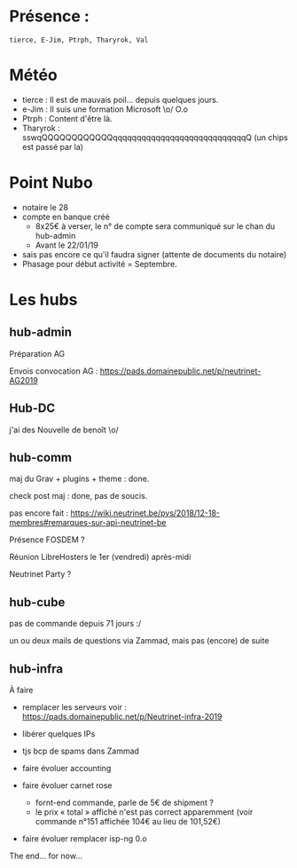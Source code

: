<!-- TITLE: 01 15 -->
<!-- SUBTITLE: A quick summary of 01 15 -->


# Présence : 
    tierce, E-Jim, Ptrph, Tharyrok, Val
    

# Météo
* tierce :  Il est de mauvais poil... depuis quelques jours. 
* e-Jim :  Il suis une formation Microsoft \o/ O.o
* Ptrph : Content d'être là.
* Tharyrok : sswqQQQQQQQQQQQQqqqqqqqqqqqqqqqqqqqqqqqqqqqqQ (un chips est passé par la) 

# Point Nubo
* notaire le 28
* compte en banque créé
  * 8x25€ à verser, le n° de compte sera communiqué sur le chan du hub-admin
  * Avant le 22/01/19
* sais pas encore ce qu'il faudra signer (attente de documents du notaire)
* Phasage pour début activité = Septembre. 

# Les hubs

## hub-admin

Préparation AG

Envois convocation AG : https://pads.domainepublic.net/p/neutrinet-AG2019


## Hub-DC

j'ai des Nouvelle de benoît \o/

## hub-comm

maj du Grav + plugins + theme : done.

check post maj : done, pas de soucis.

pas encore fait : https://wiki.neutrinet.be/pvs/2018/12-18-membres#remarques-sur-api-neutrinet-be

Présence FOSDEM ?

Réunion LibreHosters le 1er (vendredi) après-midi

Neutrinet Party ?


## hub-cube

pas de commande depuis 71 jours :/

un ou deux mails de questions via Zammad, mais pas (encore) de suite


## hub-infra

À faire

* remplacer les serveurs voir : https://pads.domainepublic.net/p/Neutrinet-infra-2019
* libérer quelques IPs 
* tjs bcp de spams dans Zammad
* faire évoluer accounting
* faire évoluer carnet rose
  * fornt-end commande, parle de 5€ de shipment ?
  * le prix « total » affiché n'est pas correct apparemment (voir commande n°151 affichée 104€ au lieu de 101,52€)

* faire évoluer  remplacer isp-ng 0.o

The end… for now…